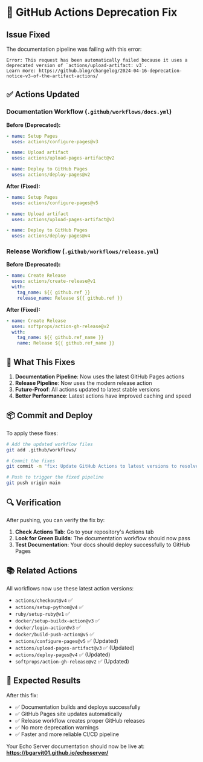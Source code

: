 # 🔧 GitHub Actions Deprecation Fix

## Issue Fixed
The documentation pipeline was failing with this error:
```
Error: This request has been automatically failed because it uses a deprecated version of `actions/upload-artifact: v3`. 
Learn more: https://github.blog/changelog/2024-04-16-deprecation-notice-v3-of-the-artifact-actions/
```

## ✅ Actions Updated

### Documentation Workflow (`.github/workflows/docs.yml`)

**Before (Deprecated):**
```yaml
- name: Setup Pages
  uses: actions/configure-pages@v3

- name: Upload artifact
  uses: actions/upload-pages-artifact@v2

- name: Deploy to GitHub Pages
  uses: actions/deploy-pages@v2
```

**After (Fixed):**
```yaml
- name: Setup Pages
  uses: actions/configure-pages@v5

- name: Upload artifact
  uses: actions/upload-pages-artifact@v3

- name: Deploy to GitHub Pages
  uses: actions/deploy-pages@v4
```

### Release Workflow (`.github/workflows/release.yml`)

**Before (Deprecated):**
```yaml
- name: Create Release
  uses: actions/create-release@v1
  with:
    tag_name: ${{ github.ref }}
    release_name: Release ${{ github.ref }}
```

**After (Fixed):**
```yaml
- name: Create Release
  uses: softprops/action-gh-release@v2
  with:
    tag_name: ${{ github.ref_name }}
    name: Release ${{ github.ref_name }}
```

## 🚀 What This Fixes

1. **Documentation Pipeline**: Now uses the latest GitHub Pages actions
2. **Release Pipeline**: Now uses the modern release action
3. **Future-Proof**: All actions updated to latest stable versions
4. **Better Performance**: Latest actions have improved caching and speed

## 📦 Commit and Deploy

To apply these fixes:

```bash
# Add the updated workflow files
git add .github/workflows/

# Commit the fixes
git commit -m "fix: Update GitHub Actions to latest versions to resolve deprecation warnings"

# Push to trigger the fixed pipeline
git push origin main
```

## 🔍 Verification

After pushing, you can verify the fix by:

1. **Check Actions Tab**: Go to your repository's Actions tab
2. **Look for Green Builds**: The documentation workflow should now pass
3. **Test Documentation**: Your docs should deploy successfully to GitHub Pages

## 📚 Related Actions

All workflows now use these latest action versions:
- `actions/checkout@v4` ✅
- `actions/setup-python@v4` ✅
- `ruby/setup-ruby@v1` ✅
- `docker/setup-buildx-action@v3` ✅
- `docker/login-action@v3` ✅
- `docker/build-push-action@v5` ✅
- `actions/configure-pages@v5` ✅ (Updated)
- `actions/upload-pages-artifact@v3` ✅ (Updated)
- `actions/deploy-pages@v4` ✅ (Updated)
- `softprops/action-gh-release@v2` ✅ (Updated)

## 🎯 Expected Results

After this fix:
- ✅ Documentation builds and deploys successfully
- ✅ GitHub Pages site updates automatically
- ✅ Release workflow creates proper GitHub releases
- ✅ No more deprecation warnings
- ✅ Faster and more reliable CI/CD pipeline

Your Echo Server documentation should now be live at:
**https://bgarvit01.github.io/echoserver/**
